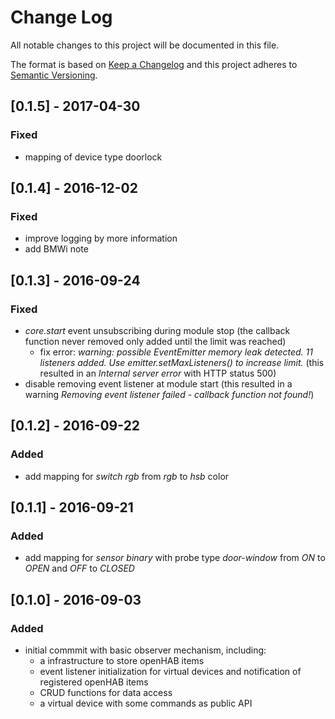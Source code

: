 # Change Log
All notable changes to this project will be documented in this file.

The format is based on [Keep a Changelog](http://keepachangelog.com/)
and this project adheres to [Semantic Versioning](http://semver.org/).

## [0.1.5] - 2017-04-30
### Fixed
- mapping of device type doorlock

## [0.1.4] - 2016-12-02
### Fixed
- improve logging by more information
- add BMWi note

## [0.1.3] - 2016-09-24
### Fixed
- *core.start* event unsubscribing during module stop (the callback function never removed only added until the limit was reached)
    - fix error: *warning: possible EventEmitter memory leak detected. 11 listeners added. Use emitter.setMaxListeners() to increase limit.* (this resulted in an *Internal server error* with HTTP status 500)
- disable removing event listener at module start (this resulted in a warning *Removing event listener failed - callback function not found!*)

## [0.1.2] - 2016-09-22
### Added
- add mapping for *switch rgb* from *rgb* to *hsb* color

## [0.1.1] - 2016-09-21
### Added
- add mapping for *sensor binary* with probe type *door-window* from *ON* to *OPEN* and *OFF* to *CLOSED*

## [0.1.0] - 2016-09-03
### Added
- initial commmit with basic observer mechanism, including:
    - a infrastructure to store openHAB items
    - event listener initialization for virtual devices and notification of registered openHAB items
    - CRUD functions for data access
    - a virtual device with some commands as public API

